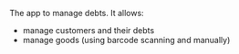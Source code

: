 The app to manage debts.
It allows:
- manage customers and their debts
- manage goods (using barcode scanning and manually)
